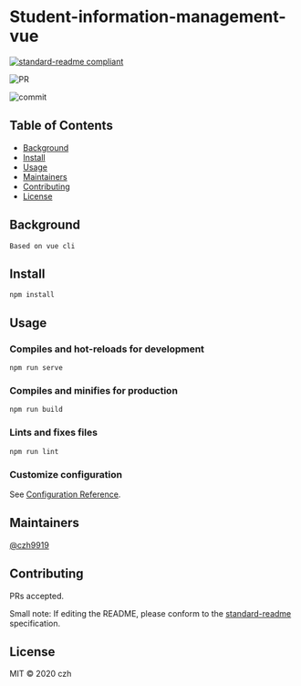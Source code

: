 # Student-information-management-vue

[![standard-readme compliant](https://img.shields.io/badge/standard--readme-OK-green.svg?style=flat-square)](https://github.com/RichardLitt/standard-readme)

![PR](https://img.shields.io/github/issues-pr-closed/czh9919/Student-information-management-vue)

![commit](https://img.shields.io/github/last-commit/czh9919/Student-information-management-vue)

## Table of Contents

- [Background](#background)
- [Install](#install)
- [Usage](#usage)
- [Maintainers](#maintainers)
- [Contributing](#contributing)
- [License](#license)

## Background

    Based on vue cli

## Install
```
npm install
```

## Usage

### Compiles and hot-reloads for development
```
npm run serve
```

### Compiles and minifies for production
```
npm run build
```

### Lints and fixes files
```
npm run lint
```

### Customize configuration
See [Configuration Reference](https://cli.vuejs.org/config/).

## Maintainers

[@czh9919](https://github.com/czh9919)

## Contributing

PRs accepted.

Small note: If editing the README, please conform to the [standard-readme](https://github.com/RichardLitt/standard-readme) specification.

## License

MIT © 2020 czh